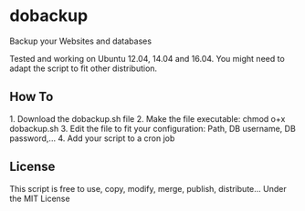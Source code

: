 dobackup
========

Backup your Websites and databases

Tested and working on Ubuntu 12.04, 14.04 and 16.04. You might need to adapt the script to fit other distribution.
<h2>How To</h2>
1. Download the dobackup.sh file
2. Make the file executable: chmod o+x dobackup.sh
3. Edit the file to fit your configuration: Path, DB username, DB password,...
4. Add your script to a cron job

<h2>License</h2>
This script is free to use, copy, modify, merge, publish, distribute... Under the MIT License

